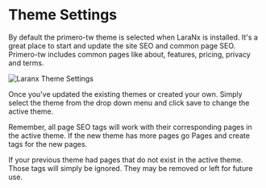 # Theme Settings

By default the primero-tw theme is selected when LaraNx is installed.  It's
a great place to start and update the site SEO and common page SEO.
Primero-tw includes common pages like about, features, pricing, privacy and terms.

<img :src="$withBase('/LaraNx-Theme-Settings.png')" alt="Laranx Theme Settings">

Once you've updated the existing themes or created your own. Simply select the theme
from the drop down menu and click save to change the active theme.

Remember, all page SEO tags will work with their corresponding pages in the active theme.  If 
the new theme has more pages go Pages and create tags for the new pages.

If your previous theme had pages that do not exist in the active theme.  Those tags 
will simply be ignored.  They may be removed or left for future use.

